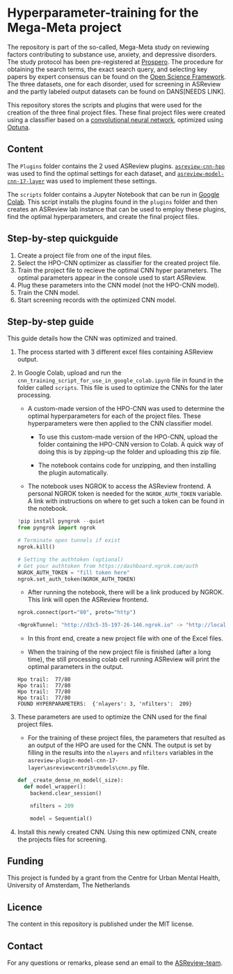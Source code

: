 # Hyperparameter-training for the Mega-Meta project

The repository is part of the so-called, Mega-Meta study on reviewing factors
contributing to substance use, anxiety, and depressive disorders. The study
protocol has been pre-registered at
[Prospero](https://www.crd.york.ac.uk/prospero/display_record.php?ID=CRD42021266297).
The procedure for obtaining the search terms, the exact search query, and
selecting key papers by expert consensus can be found on the [Open Science
Framework](https://osf.io/m5uhy/). The three datasets, one for each disorder,
used for screening in ASReview and the partly labeled output datasets can be
found on DANS[NEEDS LINK].  

This repository stores the scripts and plugins that were used for the creation
of the three final project files. These final project files were created using a
classifier based on a [convolutional neural
network](https://github.com/JTeijema/asreview-plugin-model-cnn-17-layer),
optimized using [Optuna](https://github.com/optuna/optuna).

## Content
The `Plugins` folder contains the 2 used ASReview plugins.
[`asreview-cnn-hpo`](https://github.com/BartJanBoverhof/asreview-cnn-hpo) was
used to find the optimal settings for each dataset, and
[`asreview-model-cnn-17-layer`](https://github.com/JTeijema/asreview-plugin-model-cnn-17-layer)
was used to implement these settings.

The `scripts` folder contains a Jupyter Notebook that can be run in [Google
Colab](https://colab.research.google.com/). This script installs the plugins
found in the `plugins` folder and then creates an ASReview lab instance that can
be used to employ these plugins, find the optimal hyperparameters, and create
the final project files.

## Step-by-step quickguide
1. Create a project file from one of the input files.
2. Select the HPO-CNN optimizer as classifier for the created project file.
3. Train the project file to recieve the optimal CNN hyper parameters. The
   optimal parameters appear in the console used to start ASReview.
4. Plug these parameters into the CNN model (not the HPO-CNN model).
5. Train the CNN model.
6. Start screening records with the optimized CNN model.

## Step-by-step guide
This guide details how the CNN was optimized and trained.

1. The process started with 3 different excel files containing ASReview output.


2. In Google Colab, upload and run the
   `cnn_training_script_for_use_in_google_colab.ipynb` file in found in the
   folder called `scripts`. This file is used to optimize the CNNs for the later
   processing.

    - A custom-made version of the HPO-CNN was used to determine the optimal
      hyperparameters for each of the project files. These hyperparameters were
      then applied to the CNN classifier model.

        - To use this custom-made version of the HPO-CNN, upload the folder
          containing the HPO-CNN version to Colab. A quick way of doing this is
          by zipping-up the folder and uploading this zip file.

        - The notebook contains code for unzipping, and then installing the
          plugin automatically.

    - The notebook uses NGROK to access the ASReview frontend. A personal NGROK
      token is needed for the `NGROK_AUTH_TOKEN` variable. A link with
      instructions on where to get such a token can be found in the notebook.

    ```python
    !pip install pyngrok --quiet
    from pyngrok import ngrok

    # Terminate open tunnels if exist
    ngrok.kill()

    # Setting the authtoken (optional)
    # Get your authtoken from https://dashboard.ngrok.com/auth
    NGROK_AUTH_TOKEN = "fill token here"
    ngrok.set_auth_token(NGROK_AUTH_TOKEN)
    ```

    - After running the notebook, there will be a link produced by NGROK. This
      link will open the ASReview frontend.  

    ```python
    ngrok.connect(port="80", proto="http")

    <NgrokTunnel: "http://d3c5-35-197-26-146.ngrok.io" -> "http://localhost:80">
    ```

    - In this front end, create a new project file with one of the Excel files.

    - When the training of the new project file is finished (after a long time),
      the still processing colab cell running ASReview will print the optimal
      parameters in the output.  

    ```
    Hpo trail:  77/80
    Hpo trail:  77/80
    Hpo trail:  77/80
    Hpo trail:  77/80
    FOUND HYPERPARAMETERS:  {'nlayers': 3, 'nfilters':  209}
    ```

3. These parameters are used to optimize the CNN used for the final project
   files.

    - For the training of these project files, the parameters that resulted as
      an output of the HPO are used for the CNN. The output is set by filling in
      the results into the `nlayers` and `nfilters` variables in the
      `asreview-plugin-model-cnn-17-layer\asreviewcontrib\models\cnn.py` file.

    ```python
    def _create_dense_nn_model(_size):
      def model_wrapper():
        backend.clear_session()

        nfilters = 209

        model = Sequential()
    ```

4. Install this newly created CNN. Using this new optimized CNN, create the
   projects files for screening.


## Funding
This project is funded by a grant from the Centre for Urban Mental Health, University of Amsterdam, The Netherlands

## Licence
The content in this repository is published under the MIT license.

## Contact
For any questions or remarks, please send an email to the [ASReview-team](mailto:asreview@uu.nl).
